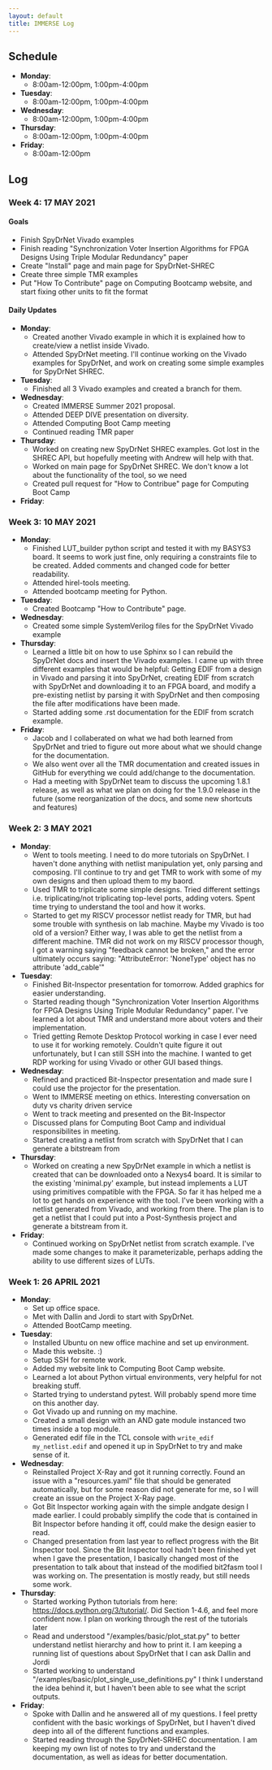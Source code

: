 ```yaml
---
layout: default
title: IMMERSE Log
---
```


## Schedule

* **Monday**:
  * 8:00am-12:00pm, 1:00pm-4:00pm
* **Tuesday**: 
  * 8:00am-12:00pm, 1:00pm-4:00pm
* **Wednesday**: 
  * 8:00am-12:00pm, 1:00pm-4:00pm
* **Thursday**: 
  * 8:00am-12:00pm, 1:00pm-4:00pm
* **Friday**: 
  * 8:00am-12:00pm

## Log

### Week 4: 17 MAY 2021

#### Goals

* Finish SpyDrNet Vivado examples
* Finish reading "Synchronization Voter Insertion Algorithms for FPGA Designs Using Triple Modular Redundancy" paper
* Create "Install" page and main page for SpyDrNet-SHREC
* Create three simple TMR examples
* Put "How To Contribute" page on Computing Bootcamp website, and start fixing other units to fit the format

#### Daily Updates

* **Monday**:
  * Created another Vivado example in which it is explained how to create/view a netlist inside Vivado. 
  * Attended SpyDrNet meeting. I'll continue working on the Vivado examples for SpyDrNet, and work on creating some simple examples for SpyDrNet SHREC.
* **Tuesday**: 
  * Finished all 3 Vivado examples and created a branch for them.
* **Wednesday**: 
  * Created IMMERSE Summer 2021 proposal. 
  * Attended DEEP DIVE presentation on diversity.
  * Attended Computing Boot Camp meeting
  * Continued reading TMR paper
* **Thursday**: 
  * Worked on creating new SpyDrNet SHREC examples. Got lost in the SHREC API, but hopefully meeting with Andrew will help with that. 
  * Worked on main page for SpyDrNet SHREC. We don't know a lot about the functionality of the tool, so we need
  * Created pull request for "How to Contribue" page for Computing Boot Camp
* **Friday**:

### Week 3: 10 MAY 2021

* **Monday**:
  * Finished LUT_builder python script and tested it with my BASYS3 board. It seems to work just fine, only requiring a constraints file to be created. Added comments and changed code for better readability. 
  * Attended hirel-tools meeting. 
  * Attended bootcamp meeting for Python.
* **Tuesday**: 
  * Created Bootcamp "How to Contribute" page.
* **Wednesday**: 
  * Created some simple SystemVerilog files for the SpyDrNet Vivado example
* **Thursday**: 
  * Learned a little bit on how to use Sphinx so I can rebuild the SpyDrNet docs and insert the Vivado examples. I came up with three different examples that would be helpful: Getting EDIF from a design in Vivado and parsing it into SpyDrNet, creating EDIF from scratch with SpyDrNet and downloading it to an FPGA board, and modify a pre-existing netlist by parsing it with SpyDrNet and then composing the file after modifications have been made.
  * Started adding some .rst documentation for the EDIF from scratch example.
* **Friday**:
  * Jacob and I collaberated on what we had both learned from SpyDrNet and tried to figure out more about what we should change for the documentation.
  * We also went over all the TMR documentation and created issues in GitHub for everything we could add/change to the documentation.
  * Had a meeting with SpyDrNet team to discuss the upcoming 1.8.1 release, as well as what we plan on doing for the 1.9.0 release in the future (some reorganization of the docs, and some new shortcuts and features)

### Week 2: 3 MAY 2021

* **Monday**:
  * Went to tools meeting. I need to do more tutorials on SpyDrNet. I haven't done anything with netlist manipulation yet, only parsing and composing. I'll continue to try and get TMR to work with some of my own designs and then upload them to my baord.
  * Used TMR to triplicate some simple designs. Tried different settings i.e. triplicating/not triplicating top-level ports, adding voters. Spent time trying to understand the tool and how it works.
  * Started to get my RISCV processor netlist ready for TMR, but had some trouble with synthesis on lab machine. Maybe my Vivado is too old of a version? Either way, I was able to get the netlist from a different machine. TMR did not work on my RISCV processor though, I got a warning saying "feedback cannot be broken," and the error ultimately occurs saying: "AttributeError: 'NoneType' object has no attribute 'add_cable'"
* **Tuesday**: 
  * Finished Bit-Inspector presentation for tomorrow. Added graphics for easier understanding.
  * Started reading though "Synchronization Voter Insertion Algorithms for FPGA Designs Using Triple Modular Redundancy" paper. I've learned a lot about TMR and understand more about voters and their implementation.
  * Tried getting Remote Desktop Protocol working in case I ever need to use it for working remotely. Couldn't quite figure it out unfortunately, but I can still SSH into the machine. I wanted to get RDP working for using Vivado or other GUI based things.
* **Wednesday**: 
  * Refined and practiced Bit-Inspector presentation and made sure I could use the projector for the presentation.
  * Went to IMMERSE meeting on ethics. Interesting conversation on duty vs charity driven service
  * Went to track meeting and presented on the Bit-Inspector
  * Discussed plans for Computing Boot Camp and individual responsibilites in meeting.
  * Started creating a netlist from scratch with SpyDrNet that I can generate a bitstream from
* **Thursday**: 
  * Worked on creating a new SpyDrNet example in which a netlist is created that can be downloaded onto a Nexys4 board. It is similar to the existing 'minimal.py' example, but instead implements a LUT using primitives compatible with the FPGA. So far it has helped me a lot to get hands on experience with the tool. I've been working with a netlist generated from Vivado, and working from there. The plan is to get a netlist that I could put into a Post-Synthesis project and generate a bitstream from it.
* **Friday**:
  * Continued working on SpyDrNet netlist from scratch example. I've made some changes to make it parameterizable, perhaps adding the ability to use different sizes of LUTs.

### Week 1: 26 APRIL 2021

* **Monday**:
  * Set up office space.
  * Met with Dallin and Jordi to start with SpyDrNet.
  * Attended BootCamp meeting.
* **Tuesday**: 
  * Installed Ubuntu on new office machine and set up environment.
  * Made this website. :)
  * Setup SSH for remote work.
  * Added my website link to Computing Boot Camp website.
  * Learned a lot about Python virtual environments, very helpful for not breaking stuff. 
  * Started trying to understand pytest. Will probably spend more time on this another day.
  * Got Vivado up and running on my machine.
  * Created a small design with an AND gate module instanced two times inside a top module.
  * Generated edif file in the TCL console with `write_edif my_netlist.edif` and opened it up in SpyDrNet to try and make sense of it.
* **Wednesday**: 
  * Reinstalled Project X-Ray and got it running correctly. Found an issue with a "resources.yaml" file that should be generated automatically, but for some reason did not generate for me, so I will create an issue on the Project X-Ray page.
  * Got Bit Inspector working again with the simple andgate design I made earlier. I could probably simplify the code that is contained in Bit Inspector before handing it off, could make the design easier to read.
  * Changed presentation from last year to reflect progress with the Bit Inspector tool. Since the Bit Inspector tool hadn't been finished yet when I gave the presentation, I basically changed most of the presentation to talk about that instead of the modified bit2fasm tool I was working on. The presentation is mostly ready, but still needs some work.
* **Thursday**: 
  * Started working Python tutorials from here: https://docs.python.org/3/tutorial/. Did Section 1-4.6, and feel more confident now. I plan on working through the rest of the tutorials later
  * Read and understood "/examples/basic/plot_stat.py" to better understand netlist hierarchy and how to print it. I am keeping a running list of questions about SpyDrNet that I can ask Dallin and Jordi
  * Started working to understand "/examples/basic/plot_single_use_definitions.py" I think I understand the idea behind it, but I haven't been able to see what the script outputs.
* **Friday**: 
  * Spoke with Dallin and he answered all of my questions. I feel pretty confident with the basic workings of SpyDrNet, but I haven't dived deep into all of the different functions and examples.
  * Started reading through the SpyDrNet-SRHEC documentation. I am keeping my own list of notes to try and understand the documentation, as well as ideas for better documentation.
  

  
<!-- 
Log Template

### Week N: 2021

* **Monday**:
  * 
* **Tuesday**: 
  * 
* **Wednesday**: 
  * 
* **Thursday**: 
  * 
* **Friday**:
 -->
